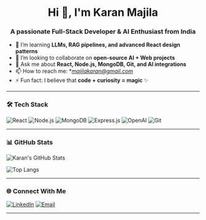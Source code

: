 

<h1 align="center">Hi 👋, I'm Karan Majila</h1>
<h3 align="center">A passionate Full-Stack Developer & AI Enthusiast from India</h3>




- 🌱 I’m learning **LLMs, RAG pipelines, and advanced React design patterns**  
- 👯 I’m looking to collaborate on **open-source AI + Web projects**  
- 💬 Ask me about **React, Node.js, MongoDB, Git, and AI integrations**  
- 📫 How to reach me: **majilakaran@gmail.com*  
- ⚡ Fun fact: I believe that **code + curiosity = magic** ✨  

---

### 🛠️ Tech Stack

![React](https://img.shields.io/badge/-ReactJS-61DAFB?logo=react&logoColor=white&style=flat)
![Node.js](https://img.shields.io/badge/-Node.js-339933?logo=node.js&logoColor=white&style=flat)
![MongoDB](https://img.shields.io/badge/-MongoDB-47A248?logo=mongodb&logoColor=white&style=flat)
![Express.js](https://img.shields.io/badge/-Express.js-000000?logo=express&logoColor=white&style=flat)
![OpenAI](https://img.shields.io/badge/-OpenAI-412991?logo=openai&logoColor=white&style=flat)
![Git](https://img.shields.io/badge/-Git-F05032?logo=git&logoColor=white&style=flat)

---

### 📊 GitHub Stats

![Karan's GitHub Stats](https://github-readme-stats.vercel.app/api?username=KARANMAJILA&show_icons=true&theme=radical&hide_border=true)

![Top Langs](https://github-readme-stats.vercel.app/api/top-langs/?username=KARANMAJILA&layout=compact&theme=radical&hide_border=true)

---

### 🌐 Connect With Me

<p>
  <a href="https://linkedin.com/in/karanmajila" target="_blank"><img alt="LinkedIn" src="https://img.shields.io/badge/-LinkedIn-0A66C2?logo=linkedin&logoColor=white"></a>
  <a href="mailto:karan.majila@example.com"><img alt="Email" src="https://img.shields.io/badge/-Email-D14836?logo=gmail&logoColor=white"></a>
</p>

---


